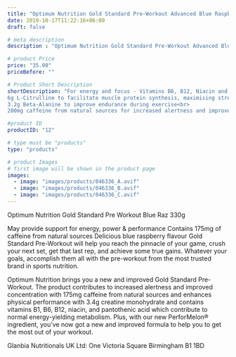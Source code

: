 ```yaml
---
title: "Optimum Nutrition Gold Standard Pre-Workout Advanced Blue Raspberry 420g"
date: 2019-10-17T11:22:16+06:00
draft: false

# meta description
description : "Optimum Nutrition Gold Standard Pre-Workout Advanced Blue Raspberry 420g"

# product Price
price: "35.00"
priceBefore: ""

# Product Short Description
shortDescription: "For energy and focus - Vitamins B6, B12, Niacin and Pantothenic Acid contribute to normal energy-yielding metabolism<br>
6g L-Citrulline to facilitate muscle protein synthesis, maximising strength and optimising recovery<br>
3.2g Beta-Alanine to improve endurance during exercise<br>
200mg caffeine from natural sources for increased alertness and improved concentration"

#product ID
productID: "12"

# type must be "products"
type: "products"

# product Images
# first image will be shown in the product page
images:
  - image: "images/products/046336_A.avif"
  - image: "images/products/046336_B.avif"
  - image: "images/products/046336_C.avif"
---
```


Optimum Nutrition Gold Standard Pre Workout Blue Raz 330g


May provide support for energy, power & performance
Contains 175mg of caffeine from natural sources
Delicious blue raspberry flavour
Gold Standard Pre-Workout will help you reach the pinnacle of your game, crush your next set, get that last rep, and achieve some true gains. Whatever your goals, accomplish them all with the pre-workout from the most trusted brand in sports nutrition.


Optimum Nutrition brings you a new and improved Gold Standard Pre-Workout. The product contributes to increased alertness and improved concentration with 175mg caffeine from natural sources and enhances physical performance with 3.4g creatine monohydrate and contains vitamins B1, B6, B12, niacin, and pantothenic acid which contribute to normal energy-yielding metabolism. Plus, with our new PerforMelon® ingredient, you’ve now got a new and improved formula to help you to get the most out of your workout.


Glanbia Nutritionals UK Ltd: One Victoria Square Birmingham B1 1BD
